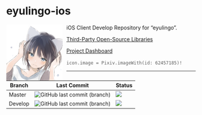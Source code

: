 # eyulingo-ios

<img width="150" height="150" align="left" style="float: left; margin: 0 10px 0 0;" alt="Pixiv ID: #62457185" src="https://github.com/eyulingo/eyulingo-ios/blob/master/Icons/Apple/iPhone/AppIcon.appiconset/iphone-60x60@3x.png?raw=true">   

iOS Client Develop Repository for “eyulingo”.

> [Third-Party Open-Source Libraries](https://github.com/eyulingo/eyulingo-ios/blob/master/iOS/eyulingo/Pods/Target%20Support%20Files/Pods-Eyulingo/Pods-Eyulingo-acknowledgements.markdown)

> [Project Dashboard](https://github.com/eyulingo/eyulingo-dashboard)

> `icon.image = Pixiv.imageWith(id: 62457185)!`

---

| Branch | Last Commit | Status |
| ------------- | ------------- | ------------- |
| Master | ![GitHub last commit (branch)](https://img.shields.io/github/last-commit/eyulingo/eyulingo-ios/master.svg?style=flat-square) | ![](https://travis-ci.org/eyulingo/eyulingo-ios.svg?branch=master)  |
| Develop | ![GitHub last commit (branch)](https://img.shields.io/github/last-commit/eyulingo/eyulingo-ios/develop.svg?style=flat-square) | ![](https://travis-ci.org/eyulingo/eyulingo-ios.svg?branch=develop)  |
